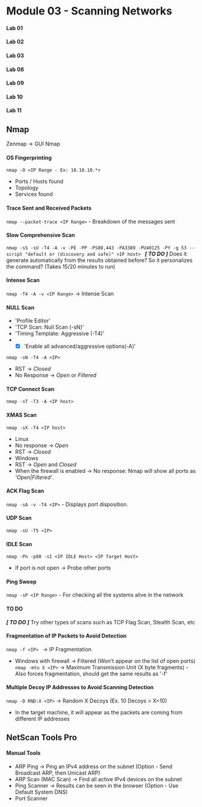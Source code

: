 # Module 03 - Scanning Networks #
#### Lab 01 ####
#### Lab 02 ####
#### Lab 03 ####
#### Lab 08 ####
#### Lab 09 ####
#### Lab 10 ####
#### Lab 11 ####


## Nmap ## 
Zenmap -> GUI Nmap

#### OS Fingerprinting #### 
``` nmap -O <IP Range - Ex: 10.10.10.*> ```
  * Ports / Hosts found
  * Topology
  * Services found
 
#### Trace Sent and Received Packets #### 
``` nmap --packet-trace <IP Range> ``` - Breakdown of the messages sent
 
#### Slow Comprehensive Scan #### 
``` nmap -sS -sU -T4 -A -v -PE -PP -PS80,443 -PA3389 -PU40125 -PY -g 53 --script "default or (discovery and safe)" <IP host>  ``` 
**_[ TO DO ]_** Does it generate automatically from the results obtained before? So it personalizes the command?
(Takes 15/20 minutes to run)
   
#### Intense Scan #### 
``` nmap -T4 -A -v <IP Range> ``` -> Intense Scan

#### NULL Scan #### 
 * 'Profile Editor'
  * 'TCP Scan: Null Scan (-sN)'
  * 'Timing Template: Aggressive (-T4)'
  * - [x] 'Enable all advanced/aggressive options(-A)'
  
``` nmap -sN -T4 -A <IP> ```
 * RST -> _Closed_
 * No Response -> _Open_ or _Filtered_

#### TCP Connect Scan #### 
``` nmap -sT -T3 -A <IP host> ``` 
 
#### XMAS Scan #### 
``` nmap -sX -T4 <IP host> ``` 
 * Linux
  * No response -> *Open*
  * RST -> *Closed*
 * Windows
  * RST -> *Open* and *Closed*
  * When the firewall is enabled -> No response: Nmap will show all ports as *'Open|Filtered'*.
 
#### ACK Flag Scan #### 
``` nmap -sA -v -T4 <IP> ``` - Displays port disposition.
 
#### UDP Scan #### 
``` nmap -sU -T5 <IP> ```

#### IDLE Scan #### 
``` nmap -Pn -p80 -sI <IP IDLE Host> <IP Target Host> ``` 
 * If port is not open -> Probe other ports
   
#### Ping Sweep #### 
``` nmap -sP <IP Range> ``` - For checking all the systems alive in the network
 
#### TO DO #### 
**_[ TO DO ]_** Try other types of scans such as TCP Flag Scan, Stealth Scan, etc

#### Fragmentation of IP Packets to Avoid Detection #### 
```nmap -f <IP> ``` -> IP Fragmentation
 * Windows with firewall -> Filtered (Won't appear on the list of open ports)
``` nmap -mtu X <IP> ``` -> Maximum Transmission Unit (X byte fragments) - Also forces fragmentation, should get the same results as '-f'

#### Multiple Decoy IP Addresses to Avoid Scanning Detection #### 
``` nmap -D RND:X <IP> ``` -> Random X Decoys (Ex. 10 Decoys > X=10)
 * In the target machine, it will appear as the packets are coming from different IP addresses
  
## NetScan Tools Pro ## 
#### Manual Tools #### 
 * ARP Ping -> Ping an IPv4 address on the subnet (Option - Send Broadcast ARP, then Unicast ARP)
 * ARP Scan (MAC Scan) -> Find all active IPv4 devices on the subnet
 * Ping Scanner -> Results can be seen in the browser (Option - Use Default System DNS)
 * Port Scanner 

